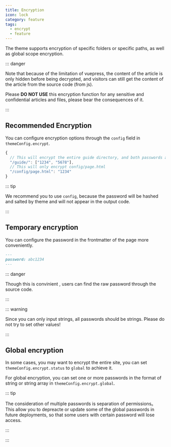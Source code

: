 ```yaml
---
title: Encryption
icon: lock
category: feature
tags:
  - encrypt
  - feature
---
```


The theme supports encryption of specific folders or specific paths, as well as global scope encryption.

::: danger

Note that because of the limitation of vuepress, the content of the article is only hidden before being decrypted, and visitors can still get the content of the article from the source code (from js).

Please **DO NOT USE** this encryption function for any sensitive and confidential articles and files, please bear the consequences of it.

:::

<!-- more -->

## Recommended Encryption

You can configure encryption options through the `config` field in `themeConfig.encrypt`.

```js
{
  // This will encrypt the entire guide directory, and both passwords are available
  "/guide/": ["1234", "5678"],
  // This will only encrypt config/page.html
  "/config/page.html": "1234"
}
```

::: tip

We recommend you to use `config`, because the password will be hashed and salted by theme and will not appear in the output code.

:::

## Temporary encryption

You can configure the password in the frontmatter of the page more conveniently.

```md
---
password: abc1234
---
```

::: danger

Though this is convinient , users can find the raw password through the source code.

:::

::: warning

Since you can only input strings, all passwords should be strings. Please do not try to set other values!

:::

## Global encryption

In some cases, you may want to encrypt the entire site, you can set `themeConfig.encrypt.status` to `global` to achieve it.

For global encryption, you can set one or more passwords in the format of string or string array in `themeConfig.encrypt.global`.

::: tip

The consideration of multiple passwords is separation of permissions。 This allow you to depreacte or update some of the global passwords in future deployments, so that some users with certain password will lose access.

:::

:::
